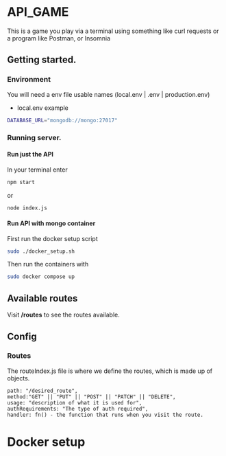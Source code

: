 # API_GAME
This is a game you play via a terminal using something like curl requests or a program like Postman, or Insomnia

## Getting started.
### Environment
You will need a env file usable names (local.env | .env | production.env)
- local.env example
```bash
DATABASE_URL="mongodb://mongo:27017"
```
### Running server.
#### Run just the API
In your terminal enter
```bash
npm start
```
or 
```bash
node index.js
```

#### Run API with mongo container
First run the docker setup script
```bash
sudo ./docker_setup.sh
```
Then run the containers with
```bash
sudo docker compose up
```

## Available routes 
Visit **/routes** to see the routes available.

## Config
### Routes
The routeIndex.js file is where we define the routes, which is made up of objects.
```
path: "/desired_route",
method:"GET" || "PUT" || "POST" || "PATCH" || "DELETE",
usage: "description of what it is used for",
authRequirements: "The type of auth required",
handler: fn() - the function that runs when you visit the route.
```

# Docker setup
